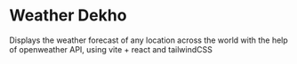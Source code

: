 # Weather Dekho

Displays the weather forecast of any location across the world with the help of openweather API, using vite + react and tailwindCSS